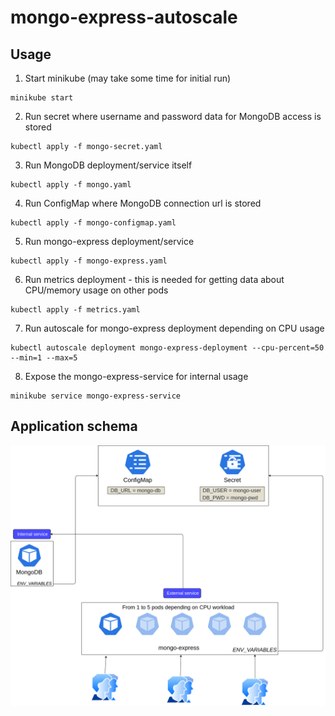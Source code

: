 mongo-express-autoscale
========

## Usage

1) Start minikube (may take some time for initial run)
```$xslt
minikube start
```

2) Run secret where username and password data for MongoDB access is stored
```$xslt
kubectl apply -f mongo-secret.yaml
```

3) Run MongoDB deployment/service itself

```$xslt
kubectl apply -f mongo.yaml
```

4) Run ConfigMap where MongoDB connection url is stored

```$xslt
kubectl apply -f mongo-configmap.yaml
```

5) Run mongo-express deployment/service

```$xslt
kubectl apply -f mongo-express.yaml
```

6) Run metrics deployment - this is needed for getting data about CPU/memory usage on other pods

```$xslt
kubectl apply -f metrics.yaml
```

7) Run autoscale for mongo-express deployment depending on CPU usage

```$xslt
kubectl autoscale deployment mongo-express-deployment --cpu-percent=50 --min=1 --max=5
```

8) Expose the mongo-express-service for internal usage

```$xslt
minikube service mongo-express-service
```

## Application schema


![text](https://github.com/Vincitore1402/k8s-learning/blob/master/mongo-express-autoscale/schema.png)



